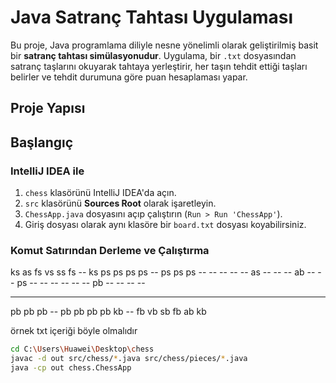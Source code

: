 #  Java Satranç Tahtası Uygulaması

Bu proje, Java programlama diliyle nesne yönelimli olarak geliştirilmiş basit bir **satranç tahtası simülasyonudur**. Uygulama, bir `.txt` dosyasından satranç taşlarını okuyarak tahtaya yerleştirir, her taşın tehdit ettiği taşları belirler ve tehdit durumuna göre puan hesaplaması yapar.

##  Proje Yapısı



##  Başlangıç

### IntelliJ IDEA ile

1. `chess` klasörünü IntelliJ IDEA'da açın.
2. `src` klasörünü **Sources Root** olarak işaretleyin.
3. `ChessApp.java` dosyasını açıp çalıştırın (`Run > Run 'ChessApp'`).
4. Giriş dosyası olarak aynı klasöre bir `board.txt` dosyası koyabilirsiniz.

### Komut Satırından Derleme ve Çalıştırma



ks as fs vs ss fs -- ks
ps ps ps ps -- ps ps ps
-- -- -- -- -- as -- --
-- ab -- -- ps -- -- --
-- -- -- pb -- -- -- --
-- -- -- -- -- -- -- --
pb pb pb -- pb pb pb pb
kb -- fb vb sb fb ab kb

örnek txt içeriği
böyle olmalıdır

```bash
cd C:\Users\Huawei\Desktop\chess
javac -d out src/chess/*.java src/chess/pieces/*.java
java -cp out chess.ChessApp


